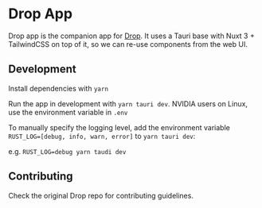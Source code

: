 # Drop App

Drop app is the companion app for [Drop](https://github.com/Drop-OSS/drop). It uses a Tauri base with Nuxt 3 + TailwindCSS on top of it, so we can re-use components from the web UI.

## Development

Install dependencies with `yarn`

Run the app in development with `yarn tauri dev`. NVIDIA users on Linux, use the environment variable in `.env`

To manually specify the logging level, add the environment variable `RUST_LOG=[debug, info, warn, error]` to `yarn tauri dev`:

e.g. `RUST_LOG=debug yarn taudi dev`

## Contributing
Check the original Drop repo for contributing guidelines. 